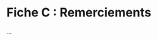 # Fiche C : Remerciements

<!-- 
Objectif : Remercier les personnes ayant contribué au projet.
Style : Rédigé à la 1ère personne.
Contenu :
- Enseignant référent.
- Encadrant technique.
- Toute autre personne pertinente (nom, fonction, raison).
-->

... 